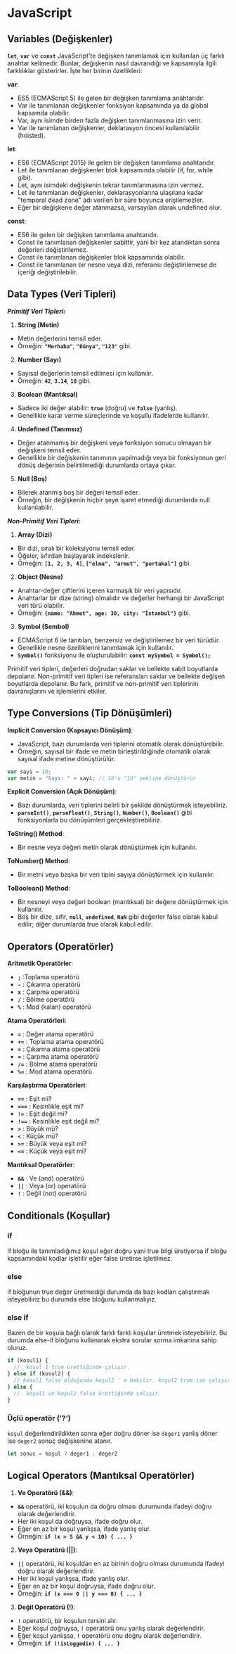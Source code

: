 # JavaScript 

## Variables (Değişkenler)

**`let`**, **`var`** ve **`const`** JavaScript'te değişken tanımlamak için kullanılan üç farklı anahtar kelimedir. Bunlar, değişkenin nasıl davrandığı ve kapsamıyla ilgili farklılıklar gösterirler. İşte her birinin özellikleri:

 **var**:
- ES5 (ECMAScript 5) ile gelen bir değişken tanımlama anahtarıdır.
- Var ile tanımlanan değişkenler fonksiyon kapsamında ya da global kapsamda olabilir.
- Var, aynı isimde birden fazla değişken tanımlanmasına izin verir.
- Var ile tanımlanan değişkenler, deklarasyon öncesi kullanılabilir (hoisted).

**let**:
- ES6 (ECMAScript 2015) ile gelen bir değişken tanımlama anahtarıdır.
- Let ile tanımlanan değişkenler blok kapsamında olabilir (if, for, while gibi).
- Let, aynı isimdeki değişkenin tekrar tanımlanmasına izin vermez.
- Let ile tanımlanan değişkenler, deklarasyonlarına ulaşılana kadar "temporal dead zone" adı verilen bir süre boyunca erişilemezler.
- Eğer bir değişkene değer atanmazsa, varsayılan olarak undefined olur.

**const**:
- ES6 ile gelen bir değişken tanımlama anahtarıdır.
- Const ile tanımlanan değişkenler sabittir, yani bir kez atandıktan sonra değerleri değiştirilemez.
- Const ile tanımlanan değişkenler blok kapsamında olabilir.
- Const ile tanımlanan bir nesne veya dizi, referansı değiştirilemese de içeriği değiştirilebilir.

## Data Types (Veri Tipleri)

***Primitif Veri Tipleri:***

 1. **String (Metin)**
- Metin değerlerini temsil eder.
- Örneğin: **`"Merhaba"`**, **`"Dünya"`**, **`"123"`** gibi.

2. **Number (Sayı)**
- Sayısal değerlerin temsil edilmesi için kullanılır.
- Örneğin: **`42`**, **`3.14`**, **`10`** gibi.

3. **Boolean (Mantıksal)**
- Sadece iki değer alabilir: **`true`** (doğru) ve **`false`** (yanlış).
- Genellikle karar verme süreçlerinde ve koşullu ifadelerde kullanılır.

4. **Undefined (Tanımsız)**
- Değer atanmamış bir değişkeni veya fonksiyon sonucu olmayan bir değişkeni temsil eder.
- Genellikle bir değişkenin tanımının yapılmadığı veya bir fonksiyonun geri dönüş değerinin belirtilmediği durumlarda ortaya çıkar.

5. **Null (Boş)**
- Bilerek atanmış boş bir değeri temsil eder.
- Örneğin, bir değişkenin hiçbir şeye işaret etmediği durumlarda null kullanılabilir.
    

 ***Non-Primitif Veri Tipleri:***

1. **Array (Dizi)**
- Bir dizi, sıralı bir koleksiyonu temsil eder.
- Öğeler, sıfırdan başlayarak indekslenir.
- Örneğin: **`[1, 2, 3, 4]`**, **`["elma", "armut", "portakal"]`** gibi.
2. **Object (Nesne)**
- Anahtar-değer çiftlerini içeren karmaşık bir veri yapısıdır.
- Anahtarlar bir dize (string) olmalıdır ve değerler herhangi bir JavaScript veri türü olabilir.
- Örneğin: **`{name: "Ahmet", age: 30, city: "İstanbul"}`** gibi.
3. **Symbol (Sembol)**
- ECMAScript 6 ile tanıtılan, benzersiz ve değiştirilemez bir veri türüdür.
- Genellikle nesne özelliklerini tanımlamak için kullanılır.
- **`Symbol()`** fonksiyonu ile oluşturulabilir: **`const mySymbol = Symbol();`**

Primitif veri tipleri, değerleri doğrudan saklar ve bellekte sabit boyutlarda depolanır. Non-primitif veri tipleri ise referansları saklar ve bellekte değişen boyutlarda depolanır. Bu fark, primitif ve non-primitif veri tiplerinin davranışlarını ve işlemlerini etkiler.

## Type Conversions (Tip Dönüşümleri)

**Implicit Conversion (Kapsayıcı Dönüşüm)**:

- JavaScript, bazı durumlarda veri tiplerini otomatik olarak dönüştürebilir.
- Örneğin, sayısal bir ifade ve metin birleştirildiğinde otomatik olarak sayısal ifade metine dönüştürülür.

```jsx
var sayi = 10;
var metin = "Sayı: " + sayi; // 10'u "10" şekline dönüştürür
```

**Explicit Conversion (Açık Dönüşüm)**:

- Bazı durumlarda, veri tiplerini belirli bir şekilde dönüştürmek isteyebiliriz.
- **`parseInt()`**, **`parseFloat()`**, **`String()`**, **`Number()`**, **`Boolean()`** gibi fonksiyonlarla bu dönüşümleri gerçekleştirebiliriz.

**ToString() Method**:

- Bir nesne veya değeri metin olarak dönüştürmek için kullanılır.

**ToNumber() Method**:

- Bir metni veya başka bir veri tipini sayıya dönüştürmek için kullanılır.

**ToBoolean() Method**:

- Bir nesneyi veya değeri boolean (mantıksal) bir değere dönüştürmek için kullanılır.
- Boş bir dize, sıfır, **`null`**, **`undefined`**, **`NaN`** gibi değerler false olarak kabul edilir; diğer durumlarda true olarak kabul edilir.

## Operators (Operatörler)

**Aritmetik Operatörler**:

- **`;`**   :Toplama operatörü
- **`-`**   : Çıkarma operatörü
- **`x`**   : Çarpma operatörü
- **`/`**   : Bölme operatörü
- **`%`**   : Mod (kalan) operatörü

**Atama Operatörleri**:

- **`=`** : Değer atama operatörü
- **`+=`** : Toplama atama operatörü
- **`=`** : Çıkarma atama operatörü
- **`=`** : Çarpma atama operatörü
- **`/=`** : Bölme atama operatörü
- **`%=`** : Mod atama operatörü

**Karşılaştırma Operatörleri**:

- **`==`** : Eşit mi?
- **`===`** : Kesinlikle eşit mi?
- **`!=`** : Eşit değil mi?
- **`!==`** : Kesinlikle eşit değil mi?
- **`>`** : Büyük mü?
- **`<`** : Küçük mü?
- **`>=`** : Büyük veya eşit mi?
- **`<=`** : Küçük veya eşit mi?

**Mantıksal Operatörler**:

- **`&&`** : Ve (and) operatörü
- **`||`** : Veya (or) operatörü
- **`!`** : Değil (not) operatörü

## Conditionals (Koşullar)

### if

if bloğu ile tanımladığımız koşul eğer doğru yani true bilgi üretiyorsa if bloğu kapsamındaki kodlar işletilir eğer false üretirse işletilmez.

### else

if bloğunun true değer üretmediği durumda da bazı kodları çalıştırmak isteyebiliriz bu durumda else bloğunu kullanmalıyız.

### else if

Bazen de bir koşula bağlı olarak farklı farklı koşullar üretmek isteyebiliriz. Bu durumda else-if bloğunu kullanarak ekstra sorular sorma imkanına sahip oluruz.

```jsx
if (kosul1) {
  //  koşul 1 true ürettiğinde çalışır.
} else if (kosul2) {
  // kosul1 false olduğunda koşul2 ' e bakılır. koşul2 true ise çalışır.
} else {
  //  koşul1 ve koşul2 false ürettiğinde çalışır.
}
```

### Üçlü operatör (’?’)

`koşul` değerlendirildikten sonra eğer doğru döner ise `deger1` yanlış döner ise `deger2` sonuç değişkenine atanır.

```jsx
let sonuc = koşul ? deger1 : deger2

```

## Logical Operators (Mantıksal Operatörler)

1. **Ve Operatörü (&&)**:
- **`&&`** operatörü, iki koşulun da doğru olması durumunda ifadeyi doğru olarak değerlendirir.
- Her iki koşul da doğruysa, ifade doğru olur.
- Eğer en az bir koşul yanlışsa, ifade yanlış olur.
- Örneğin: **`if (x > 5 && y < 10) { ... }`**
2. **Veya Operatörü (||)**:
- **`||`** operatörü, iki koşuldan en az birinin doğru olması durumunda ifadeyi doğru olarak değerlendirir.
- Her iki koşul yanlışsa, ifade yanlış olur.
- Eğer en az bir koşul doğruysa, ifade doğru olur.
- Örneğin: **`if (x === 0 || y === 0) { ... }`**
3. **Değil Operatörü (!)**:
- **`!`** operatörü, bir koşulun tersini alır.
- Eğer koşul doğruysa, **`!`** operatörü onu yanlış olarak değerlendirir.
- Eğer koşul yanlışsa, **`!`** operatörü onu doğru olarak değerlendirir.
- Örneğin: **`if (!isLoggedin) { ... }`**